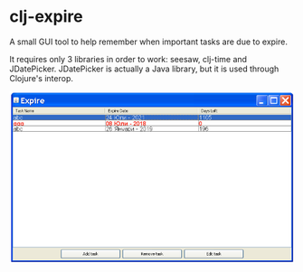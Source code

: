 # clj-expire
A small GUI tool to help remember when important tasks are due to expire.

It requires only 3 libraries in order to work: seesaw, clj-time and JDatePicker.
JDatePicker is actually a Java library, but it is used through Clojure's interop.

![Alt text](./screenshot.png?raw=true "Title")
